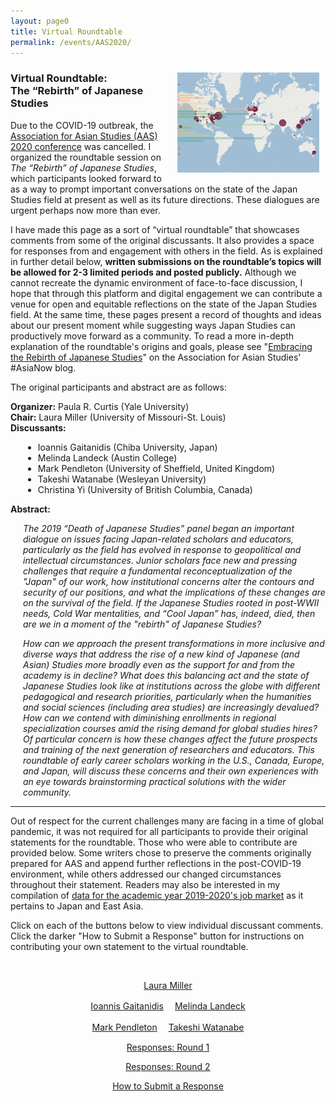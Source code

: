 ```yaml
---
layout: page0
title: Virtual Roundtable
permalink: /events/AAS2020/
---
```


<div style>
<img src="/images/AAS2020_map.png" style="float:right;max-width:45%;padding: 10px 10px 10px 15px;">
</div>
<h3>Virtual Roundtable:<br>The “Rebirth” of Japanese Studies</h3>
<p></p>
Due to the COVID-19 outbreak, the <a href="https://www.asianstudies.org/conference/">Association for Asian Studies (AAS) 2020 conference</a> was cancelled. I organized the roundtable session on <em>The “Rebirth” of Japanese Studies</em>, which participants looked forward to as a way to prompt important conversations on the state of the Japan Studies field at present as well as its future directions. These dialogues are urgent perhaps now more than ever.
<p></p>
I have made this page as a sort of “virtual roundtable” that showcases comments from some of the original discussants. It also provides a space for responses from and engagement with others in the field. As is explained in further detail below, <b>written submissions on the roundtable’s topics will be allowed for 2-3 limited periods and posted publicly.</b> Although we cannot recreate the dynamic environment of face-to-face discussion, I hope that through this platform and digital engagement we can contribute a venue for open and equitable reflections on the state of the Japan Studies field. At the same time, these pages present a record of thoughts and ideas about our present moment while suggesting ways Japan Studies can productively move forward as a community. To read a more in-depth explanation of the roundtable's origins and goals, please see "<a href="https://www.asianstudies.org/embracing-the-rebirth-of-japanese-studies/" target="blank">Embracing the Rebirth of Japanese Studies</a>" on the Association for Asian Studies' #AsiaNow blog.
<p></p>
The original participants and abstract are as follows:
<p></p>
<b>Organizer:</b> Paula R. Curtis (Yale University)<br>
<b>Chair:</b> Laura Miller (University of Missouri-St. Louis)<br>
<b>Discussants:</b><br>
<p></p>
<div>
<span style="padding-left: 20px; display:block">
  <ul><li>Ioannis Gaitanidis (Chiba University, Japan)</li>
  <li>Melinda Landeck (Austin College)</li>
  <li>Mark Pendleton (University of Sheffield, United Kingdom)</li>
  <li>Takeshi Watanabe (Wesleyan University)</li>
  <li>Christina Yi (University of British Columbia, Canada)</li></ul>
  </span>
  </div>
<p></p>
<b>Abstract:</b>
<p></p>
<div>
<span style="padding-left: 20px; display:block">
<em>The 2019 “Death of Japanese Studies” panel began an important dialogue on issues facing Japan-related scholars and educators, particularly as the field has evolved in response to geopolitical and intellectual circumstances. Junior scholars face new and pressing challenges that require a fundamental reconceptualization of the "Japan" of our work, how institutional concerns alter the contours and security of our positions, and what the implications of these changes are on the survival of the field. If the Japanese Studies rooted in post-WWII needs, Cold War mentalities, and “Cool Japan” has, indeed, died, then are we in a moment of the "rebirth" of Japanese Studies?
<p></p>
How can we approach the present transformations in more inclusive and diverse ways that address the rise of a new kind of Japanese (and Asian) Studies more broadly even as the support for and from the academy is in decline? What does this balancing act and the state of Japanese Studies look like at institutions across the globe with different pedagogical and research priorities, particularly when the humanities and social sciences (including area studies) are increasingly devalued? How can we contend with diminishing enrollments in regional specialization courses amid the rising demand for global studies hires? Of particular concern is how these changes affect the future prospects and training of the next generation of researchers and educators. This roundtable of early career scholars working in the U.S., Canada, Europe, and Japan, will discuss these concerns and their own experiences with an eye towards brainstorming practical solutions with the wider community.</em>
</span>
</div>
<p></p>
<hr>

Out of respect for the current challenges many are facing in a time of global pandemic, it was not required for all participants to provide their original statements for the roundtable. Those who were able to contribute are provided below. Some writers chose to preserve the comments originally prepared for AAS and append further reflections in the post-COVID-19 environment, while others addressed our changed circumstances throughout their statement. Readers may also be interested in my compilation of <a href="/projects/jobs2020/">data for the academic year 2019-2020's job market</a> as it pertains to Japan and East Asia.
<p></p>
Click on each of the buttons below to view individual discussant comments. Click the darker "How to Submit a Response" button for instructions on contributing your own statement to the virtual roundtable.
<p></p>

<center>
&nbsp;<br>

  <a href="/events/AAS2020/LM/" class="btn btn-primary btn-lg outline" role="button">Laura Miller</a>
  <p></p>

  <a href="/events/AAS2020/IG/" class="btn btn-primary btn-lg outline" role="button">Ioannis Gaitanidis</a>　
  <a href="/events/AAS2020/ML/" class="btn btn-primary btn-lg outline" role="button">Melinda Landeck</a><p></p>
  <a href="/events/AAS2020/MP/" class="btn btn-primary btn-lg outline" role="button">Mark Pendleton</a>　
  <a href="/events/AAS2020/TW/" class="btn btn-primary btn-lg outline" role="button">Takeshi Watanabe</a>　
</center>

<p></p>
<p></p>
<center>
<a href="/events/AAS2020/Round1/" class="btn btn-primary btn-lg outline3" role="button">Responses: Round 1</a>
<p></p>
<a href="/events/AAS2020/Round2/" class="btn btn-primary btn-lg outline3" role="button">Responses: Round 2</a>
<p></p>
<p></p>
<a href="/events/AAS2020/AASsubmit/" class="btn btn-primary btn-lg outline2" role="button">How to Submit a Response</a>
</center>
